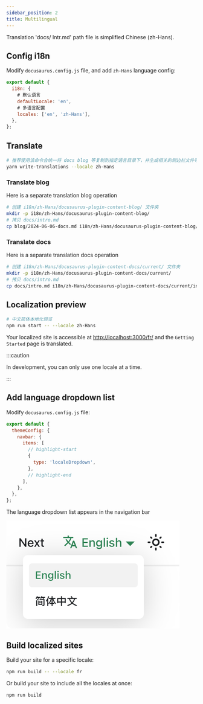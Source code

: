 ```yaml
---
sidebar_position: 2
title: Multilingual
---
```


Translation 'docs/ Intr.md' path file is simplified Chinese (zh-Hans).

## Config i18n

Modify `docusaurus.config.js` file, and add `zh-Hans` language config:

```js title="docusaurus.config.js"
export default {
  i18n: {
    # 默认语言
    defaultLocale: 'en',
    # 多语言配置
    locales: ['en', 'zh-Hans'],
  },
};
```

## Translate

```bash npm2yarn
# 推荐使用该命令会统一将 docs blog 等复制到指定语言目录下，并生成相关的侧边栏文件等
yarn write-translations --locale zh-Hans
```

### Translate blog

Here is a separate translation blog operation

```bash npm2yarn
# 创建 i18n/zh-Hans/docusaurus-plugin-content-blog/ 文件夹
mkdir -p i18n/zh-Hans/docusaurus-plugin-content-blog/
# 拷贝 docs/intro.md
cp blog/2024-06-06-docs.md i18n/zh-Hans/docusaurus-plugin-content-blog/2024-06-06-docs.md 
```

### Translate docs

Here is a separate translation docs operation

```bash npm2yarn
# 创建 i18n/zh-Hans/docusaurus-plugin-content-docs/current/ 文件夹
mkdir -p i18n/zh-Hans/docusaurus-plugin-content-docs/current/
# 拷贝 docs/intro.md
cp docs/intro.md i18n/zh-Hans/docusaurus-plugin-content-docs/current/intro.md
```

## Localization preview

```bash npm2yarn
# 中文简体本地化预览
npm run start -- --locale zh-Hans
```

Your localized site is accessible at [http://localhost:3000/fr/](http://localhost:3000/fr/) and the `Getting Started` page is translated.

:::caution

In development, you can only use one locale at a time.

:::

## Add language dropdown list

Modify `docusaurus.config.js` file:

```js title="docusaurus.config.js"
export default {
  themeConfig: {
    navbar: {
      items: [
        // highlight-start
        {
          type: 'localeDropdown',
        },
        // highlight-end
      ],
    },
  },
};
```

The language dropdown list appears in the navigation bar

![Locale Dropdown](./img/localeDropdown.png)

## Build localized sites

Build your site for a specific locale:

```bash npm2yarn
npm run build -- --locale fr
```

Or build your site to include all the locales at once:

```bash npm2yarn
npm run build
```
